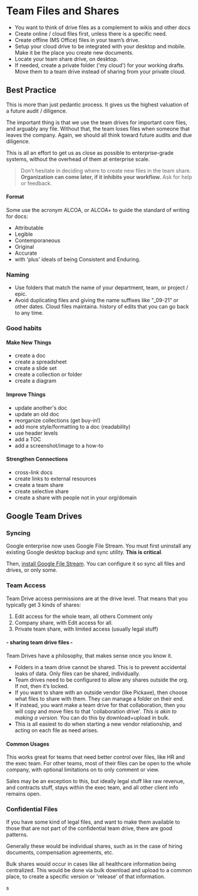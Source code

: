 # Team Files and Shares

* You want to think of drive files as a complement to wikis and other docs
* Create online / cloud files first, unless there is a specific need.
* Create offline (MS Office) files in your team’s drive.
* Setup your cloud drive to be integrated with your desktop and mobile.  Make it be the place you create new documents.
* Locate your team share drive, on desktop.
* If needed, create a private folder ('my cloud') for your working drafts. Move them to a team drive instead of sharing from your private cloud.

## Best Practice
This is more than just pedantic process.  It gives us the highest valuation of a future audit / diligence.

The important thing is that we use the team drives for important core files, and arguably any file.  Without that, the team loses files when someone that leaves the company.  Again, we should all think toward future audits and due diligence.

This is all an effort to get us as close as possible to enterprise-grade systems, without the overhead of them at enterprise scale.

> Don’t hesitate in deciding where to create new files in the team share. __Organization can come later, if it inhibits your workflow.__  Ask for help or feedback.

#### Format

Some use the acronym ALCOA, or ALCOA+ to guide the standard of writing for docs:

* Attributable
* Legible
* Contemporaneous
* Original
* Accurate
* with 'plus' ideals of being Consistent and Enduring. 

### Naming

* Use folders that match the name of your department, team, or project / epic. 
* Avoid duplicating files and giving the name suffixes like “_09-21” or other dates.  Cloud files maintaina. history of edits that you can go back to any time.

### Good habits

#### Make New Things
* create a doc
* create a spreadsheet  
* create a slide set  
* create a collection or folder
* create a diagram  

#### Improve Things
* update another's doc
* update an old doc  
* reorganize collections (get buy-in!)
* add more style/formatting to a doc (readability)  
* use header levels  
* add a TOC  
* add a screenshot/image to a how-to

#### Strengthen Connections
* cross-link docs
* create links to external resources  
* create a team share  
* create selective share  
* create a share with people not in your org/domain


## Google Team Drives

### Syncing
Google enterprise now uses Google File Stream.  You must first uninstall any existing Google desktop backup and sync utility.  __This is critical__.

Then, [install Google File Stream](https://support.google.com/a/answer/7491144). You can configure it so sync all files and drives, or only some.

### Team Access

Team Drive access permissions are at the drive level.  That means that you typically get 3 kinds of shares:

1. Edit access for the whole team, all others Comment only
2. Company share, with Edit access for all.
3. Private team share, with limited access (usually legal stuff)

#### - sharing team drive files -

Team Drives have a philosophy, that makes sense once you know it.

* Folders in a team drive cannot be shared.  This is to prevent accidental leaks of data.  Only files can be shared, individually.
* Team drives need to be configured to allow any shares outside the org.  If not, then it’s locked.
* If you want to share with an outside vendor (like Pickaxe), then choose what files to share with them. They can manage a folder on their end.  
* If instead, you want make a team drive for that collaboration, then you will copy and move files to that 'collaboration drive'. _This is akin to making a version._ You can do this by download+upload in bulk.
* This is all easiest to do when starting a new vendor relationship, and acting on each file as need arises.

#### Common Usages

This works great for teams that need better control over files, like HR and the exec team.  For other teams, most of their files can be open to the whole company, with optional limitations on to only comment or view.  

Sales may be an exception to this, but ideally legal stuff like raw revenue, and contracts stuff, stays within the exec team, and all other client info remains open.

### Confidential Files 

If you have some kind of legal files, and want to make them available to those that are not part of the confidential team drive, there are good patterns.

Generally these would be individual shares, such as in the case of hiring documents, compensation agreements, etc.  

Bulk shares would occur in cases like all healthcare information being centralized. This would be done via bulk download and upload to a common place, to create a specific version or 'release' of that information.

s